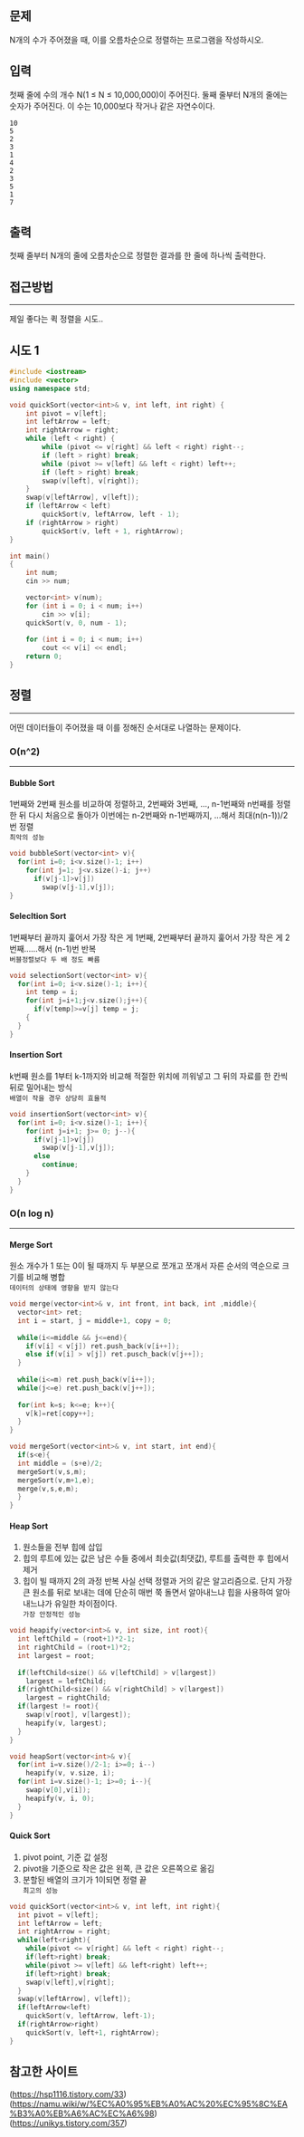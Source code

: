 ## 문제
N개의 수가 주어졌을 때, 이를 오름차순으로 정렬하는 프로그램을 작성하시오.

## 입력
첫째 줄에 수의 개수 N(1 ≤ N ≤ 10,000,000)이 주어진다. 둘째 줄부터 N개의 줄에는 숫자가 주어진다. 이 수는 10,000보다 작거나 같은 자연수이다.
```
10
5
2
3
1
4
2
3
5
1
7
```

## 출력
첫째 줄부터 N개의 줄에 오름차순으로 정렬한 결과를 한 줄에 하나씩 출력한다.

## 접근방법
***
제일 좋다는 퀵 정렬을 시도..

## 시도 1
```c++
#include <iostream>
#include <vector>
using namespace std;

void quickSort(vector<int>& v, int left, int right) {
	int pivot = v[left];
	int leftArrow = left;
	int rightArrow = right;
	while (left < right) {
		while (pivot <= v[right] && left < right) right--;
		if (left > right) break;
		while (pivot >= v[left] && left < right) left++;
		if (left > right) break;
		swap(v[left], v[right]);
	}
	swap(v[leftArrow], v[left]);
	if (leftArrow < left)
		quickSort(v, leftArrow, left - 1);
	if (rightArrow > right)
		quickSort(v, left + 1, rightArrow);
}

int main()
{
	int num;
	cin >> num;

	vector<int> v(num);
	for (int i = 0; i < num; i++)
		cin >> v[i];
	quickSort(v, 0, num - 1);
	
	for (int i = 0; i < num; i++)
		cout << v[i] << endl;
	return 0;
}
```

## 정렬
---
어떤 데이터들이 주어졌을 때 이를 정해진 순서대로 나열하는 문제이다.

### O(n^2)
---
#### Bubble Sort
1번째와 2번째 원소를 비교하여 정렬하고, 2번째와 3번째, ..., n-1번째와 n번째를 정렬한 뒤 다시 처음으로 돌아가 이번에는 n-2번째와 n-1번째까지, ...해서 최대(n(n-1))/2번 정렬  
`최악의 성능`
```c++
void bubbleSort(vector<int> v){
  for(int i=0; i<v.size()-1; i++)
    for(int j=1; j<v.size()-i; j++)
      if(v[j-1]>v[j])
        swap(v[j-1],v[j]);
}
```
#### Selecltion Sort
1번째부터 끝까지 훑어서 가장 작은 게 1번째, 2번째부터 끝까지 훑어서 가장 작은 게 2번째……해서 (n-1)번 반복  
`버블정렬보다 두 배 정도 빠름`  
```c++
void selectionSort(vector<int> v){
  for(int i=0; i<v.size()-1; i++){
    int temp = i;
    for(int j=i+1;j<v.size();j++){
      if(v[temp]>=v[j] temp = j;
    {
  }
}
```
#### Insertion Sort
k번째 원소를 1부터 k-1까지와 비교해 적절한 위치에 끼워넣고 그 뒤의 자료를 한 칸씩 뒤로 밀어내는 방식  
`배열이 작을 경우 상당히 효율적`
```c++
void insertionSort(vector<int> v){
  for(int i=0; i<v.size()-1; i++){
    for(int j=i+1; j>= 0; j--){
      if(v[j-1]>v[j])
        swap(v[j-1],v[j]);
      else
        continue;
    }
  }
}
```
### O(n log n)
---
#### Merge Sort
원소 개수가 1 또는 0이 될 때까지 두 부분으로 쪼개고 쪼개서 자른 순서의 역순으로 크기를 비교해 병합  
`데이터의 상태에 영향을 받지 않는다`
```c++
void merge(vector<int>& v, int front, int back, int ,middle){
  vector<int> ret;
  int i = start, j = middle+1, copy = 0;
  
  while(i<=middle && j<=end){
    if(v[i] < v[j]) ret.push_back(v[i++]);
    else if(v[i] > v[j]) ret.pusch_back(v[j++]);
  }
  
  while(i<=m) ret.push_back(v[i++]);
  while(j<=e) ret.push_back(v[j++]);
  
  for(int k=s; k<=e; k++){
    v[k]=ret[copy++];
  }
}

void mergeSort(vector<int>& v, int start, int end){
  if(s<e){
  int middle = (s+e)/2;
  mergeSort(v,s,m);
  mergeSort(v,m+1,e);
  merge(v,s,e,m);
  }
}
```
#### Heap Sort
1. 원소들을 전부 힙에 삽입
2. 힙의 루트에 있는 값은 남은 수들 중에서 최솟값(최댓값), 루트를 출력한 후 힙에서 제거
3. 힙이 빌 때까지 2의 과정 반복
사실 선택 정렬과 거의 같은 알고리즘으로. 단지 가장 큰 원소를 뒤로 보내는 데에 단순히 매번 쭉 돌면서 알아내느냐 힙을 사용하여 알아내느냐가 유일한 차이점이다.  
`가장 안정적인 성능`
```c++
void heapify(vector<int>& v, int size, int root){
  int leftChild = (root+1)*2-1;
  int rightChild = (root+1)*2;
  int largest = root;
  
  if(leftChild<size() && v[leftChild] > v[largest])
    largest = leftChild;
  if(rightChild<size() && v[rightChild] > v[largest])
    largest = rightChild;
  if(largest != root){
    swap(v[root], v[largest]);
    heapify(v, largest);
  }
}

void heapSort(vector<int>& v){
  for(int i=v.size()/2-1; i>=0; i--)
    heapify(v, v.size, i);
  for(int i=v.size()-1; i>=0; i--){
    swap(v[0],v[i]);
    heapify(v, i, 0);
  }
}
```
#### Quick Sort
1. pivot point, 기준 값 설정
2. pivot을 기준으로 작은 값은 왼쪽, 큰 값은 오른쪽으로 옮김
3. 분할된 배열의 크기가 1이되면 정렬 끝  
`최고의 성능`
```c++
void quickSort(vector<int>& v, int left, int right){
  int pivot = v[left];
  int leftArrow = left;
  int rightArrow = right;
  while(left<right){
    while(pivot <= v[right] && left < right) right--;
    if(left>right) break;
    while(pivot >= v[left] && left<right) left++;
    if(left>right) break;
    swap(v[left],v[right];
  }
  swap(v[leftArrow], v[left]);
  if(leftArrow<left)
    quickSort(v, leftArrow, left-1);
  if(rightArrow>right)
    quickSort(v, left+1, rightArrow);
}  
```
참고한 사이트
---
(https://hsp1116.tistory.com/33)  
(https://namu.wiki/w/%EC%A0%95%EB%A0%AC%20%EC%95%8C%EA%B3%A0%EB%A6%AC%EC%A6%98)  
(https://unikys.tistory.com/357)

